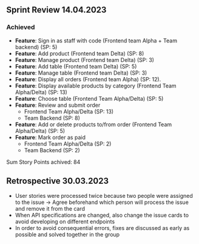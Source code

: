 ## Sprint Review 14.04.2023

### Achieved

- **Feature**: Sign in as staff with code (Frontend team Alpha + Team backend) (SP: 5)
- **Feature**: Add product (Frontend team Delta) (SP: 8)
- **Feature**: Manage product (Frontend team Delta) (SP: 3)
- **Feature**: Add table (Frontend team Delta) (SP: 5)
- **Feature**: Manage table (Frontend team Delta) (SP: 3)
- **Feature**: Display all orders (Frontend team Alpha) (SP: 12).
- **Feature**: Display available products by category (Frontend Team Alpha/Delta) (SP: 13)
- **Feature**: Choose table (Frontend Team Alpha/Delta) (SP: 5)
- **Feature**: Review and submit order
  - Frontend Team Alpha/Delta (SP: 13)
  - Team Backend (SP: 8)
- **Feature**: Add or delete products to/from order (Frontend Team Alpha/Delta) (SP: 5)
- **Feature**: Mark order as paid 
  - Frontend Team Alpha/Delta (SP: 2)
  - Team Backend (SP: 2)

Sum Story Points achived: 84

## Retrospective 30.03.2023
- User stories were processed twice because two people were assigned to the issue -> Agree beforehand which person will process the issue and remove it from the card
- When API specifications are changed, also change the issue cards to avoid developing on different endpoints
- In order to avoid consequential errors, fixes are discussed as early as possible and solved together in the group
